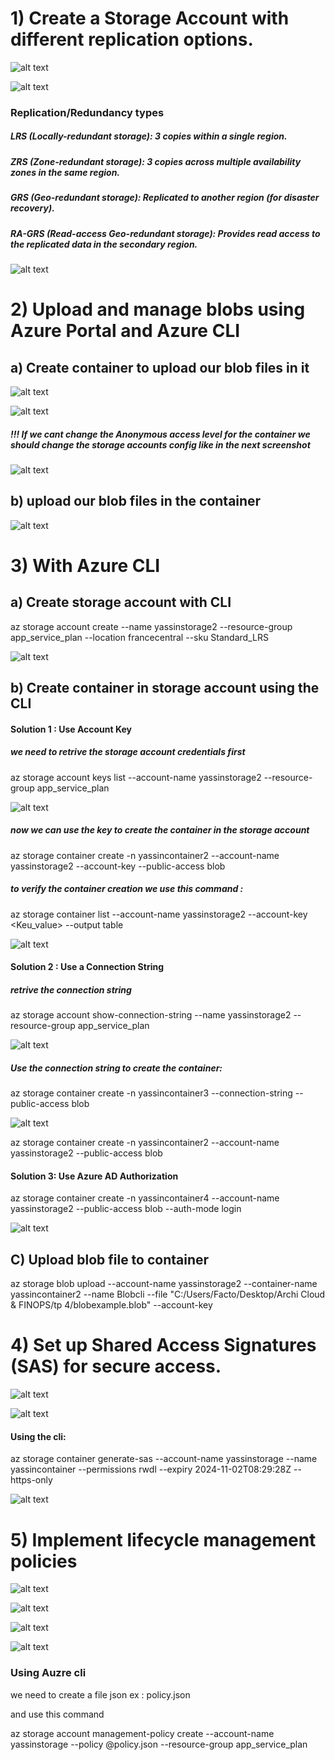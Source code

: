 # 1) Create a Storage Account with different replication options.

![alt text](1.png)

![alt text](2.png)

### Replication/Redundancy types
##### LRS (Locally-redundant storage): 3 copies within a single region.
##### ZRS (Zone-redundant storage): 3 copies across multiple availability zones in the same region.
##### GRS (Geo-redundant storage): Replicated to another region (for disaster recovery).
##### RA-GRS (Read-access Geo-redundant storage): Provides read access to the replicated data in the secondary region.

![alt text](3.png)

# 2) Upload and manage blobs using Azure Portal and Azure CLI
## a) Create container to upload our blob files in it 

![alt text](4.png)

![alt text](6.png)

##### !!! If we cant change the Anonymous access level for the container we should change the storage accounts config like in the next screenshot

![alt text](5.png)

## b) upload our blob files in the container

![alt text](7.png)

# 3) With Azure CLI

## a) Create storage account with CLI

az storage account create --name yassinstorage2 --resource-group app_service_plan --location francecentral --sku Standard_LRS


![alt text](8.png)

## b) Create container in storage account using the CLI

#### Solution 1 : Use Account Key

##### we need to retrive the storage account credentials first 
az storage account keys list --account-name yassinstorage2 --resource-group app_service_plan

![alt text](11.png)


##### now we can use the key to create the container in the storage account

az storage container create -n yassincontainer2 --account-name yassinstorage2 --account-key <Key-value> --public-access blob


##### to verify the container creation we use this command :

az storage container list --account-name yassinstorage2 --account-key <Keu_value> --output table

![alt text](12.png)

#### Solution 2 : Use a Connection String

##### retrive the connection string

az storage account show-connection-string --name yassinstorage2 --resource-group app_service_plan

![alt text](13.png)

##### Use the connection string to create the container:

az storage container create -n yassincontainer3 --connection-string <ConnectionStrinKey>  --public-access blob

![alt text](9.png)

az storage container create -n yassincontainer2 --account-name yassinstorage2 --public-access blob

#### Solution 3: Use Azure AD Authorization

az storage container create -n yassincontainer4 --account-name yassinstorage2 --public-access blob --auth-mode login

![alt text](10.png)

## C) Upload blob file to container

az storage blob upload --account-name yassinstorage2 --container-name yassincontainer2 --name Blobcli --file "C:/Users/Facto/Desktop/Archi Cloud & FINOPS/tp 4/blobexample.blob" --account-key <accountkey>


# 4) Set up Shared Access Signatures (SAS) for secure access.

![alt text](14.png)


![alt text](15.png)


#### Using the cli:

az storage container generate-sas --account-name yassinstorage --name yassincontainer --permissions rwdl --expiry 2024-11-02T08:29:28Z --https-only


![alt text](16.png)


# 5)  Implement lifecycle management policies

![alt text](17.png)

![alt text](18.png)

![alt text](19.png)

![alt text](20.png)

### Using Auzre cli

we need to create a file json ex : policy.json

and use this command 

az storage account management-policy create --account-name yassinstorage --policy @policy.json --resource-group app_service_plan
